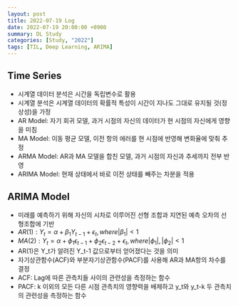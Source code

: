 ```yaml
---
layout: post
title: 2022-07-19 Log
date: 2022-07-19 20:00:00 +0900
summary: DL Study
categories: [Study, "2022"]
tags: [TIL, Deep Learning, ARIMA]
---
```


## Time Series
- 시계열 데이터 분석은 시간을 독립변수로 활용
- 시계열 분석은 시계열 데이터의 확률적 특성이 시간이 지나도 그대로 유지될 것(정상성)을 가정
- AR Model: 자기 회귀 모델, 과거 시점의 자신의 데이터가 현 시점의 자신에게 영향을 미침
- MA Model: 이동 평균 모델, 이전 항의 에러를 현 시점에 반영해 변화율에 맞춰 추정
- ARMA Model: AR과 MA 모델을 합친 모델, 과거 시점의 자신과 추세까지 전부 반영
- ARIMA Model: 현재 상태에서 바로 이전 상태를 빼주는 차분을 적용

## ARIMA Model
- 미래를 예측하기 위해 자신의 시차로 이루어진 선형 조합과 지연된 예측 오차의 선형조합에 기반
- $AR(1):Y_t=\alpha+\beta_1Y_{t-1}+\epsilon_t,where|\beta_1|<1$
- $MA(2):Y_t=\alpha+\phi_1\epsilon_{t-1}+\phi_2\epsilon_{t-2}+\epsilon_t,where|\phi_1|,|\phi_2|<1$
- AR(1)은 Y_t가 알려진 Y_t-1 값으로부터 얻어졌다는 것을 의미
- 자기상관함수(ACF)와 부분자기상관함수(PACF)를 사용해 AR과 MA항의 차수를 결정
- ACF: Lag에 따른 관측치들 사이의 관련성을 측정하는 함수
- PACF: k 이외의 모든 다른 시점 관측치의 영향력을 배제하고 y_t와 y_t-k 두 관측치의 관련성을 측정하는 함수
